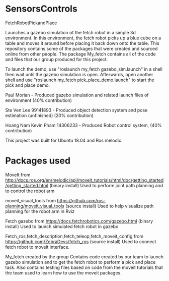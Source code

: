 # SensorsControls
FetchRobotPickandPlace

Launches a gazebo simulation of the fetch robot in a simple 3d environment. In this environment, the fetch robot picks up a blue cube on a table and moves it around before placing it back down onto the table.
This repository contains some of the packages that were created and sourced online from other people. The package My_fetch contains all of the code and files that our group produced for this project.

To launch the demo, use "roslaunch my_fetch gazebo_sim.launch" in a shell then wait until the gazebo simulation is open. Afterwards, open another shell and use "roslaunch my_fetch pick_place_demo.launch" to start the pick and place demo.

Paul Morian - Produced gazebo simulation and related launch files of environment (40% contribution)

Ste Ven Lee 99141893 - Produced object detection system and pose estimation (unfinished) (20% contribution)

Hoang Nam Kevin Pham 14306233 - Produced Robot control system, (40% contribution)

This project was built for Ubuntu 18.04 and Ros melodic.



# Packages used
MoveIt from http://docs.ros.org/en/melodic/api/moveit_tutorials/html/doc/getting_started/getting_started.html (binary install)
  Used to perform joint path planning and to control the robot arm

moveit_visual_tools from https://github.com/ros-planning/moveit_visual_tools (source install)
  Used to help visualize path planning for the robot arm in Rviz

Fetch gazebo from https://docs.fetchrobotics.com/gazebo.html (binary install)
  Used to launch simulated fetch robot in gazebo

Fetch_ros,fetch_description,fetch_teleop,fetch_moveit_config from https://github.com/ZebraDevs/fetch_ros (source install)
  Used to connect fetch robot to moveit interface.

My_fetch created by the group
  Contains code created by our team to launch gazebo simulation and to get the fetch robot to perform a pick and place task. Also contains testing files based on code from the moveit tutorials that the team used to learn how to use the moveit packages.




  
